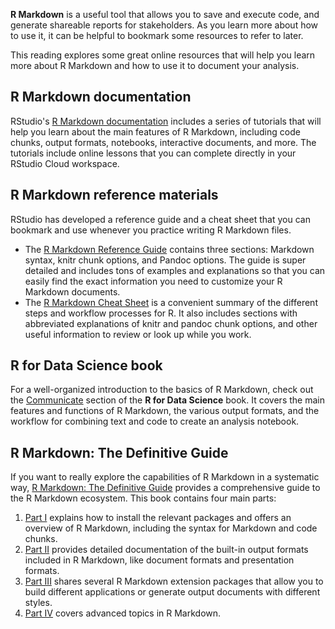 
**R Markdown** is a useful tool that allows you to save and execute code, and generate shareable reports for stakeholders. As you learn more about how to use it, it can be helpful to bookmark some resources to refer to later.

This reading explores some great online resources that will help you learn more about R Markdown and how to use it to document your analysis. 

## R Markdown documentation

RStudio's [R Markdown documentation](https://rmarkdown.rstudio.com/lesson-1.html "This link takes you to RStudio's R Markdown documentation and training.") includes a series of tutorials that will help you learn about the main features of R Markdown, including code chunks, output formats, notebooks, interactive documents, and more. The tutorials include online lessons that you can complete directly in your RStudio Cloud workspace. 

## R Markdown reference materials

RStudio has developed a reference guide and a cheat sheet that you can bookmark and use whenever you practice writing R Markdown files.  

-   The [R Markdown Reference Guide](https://rstudio.com/wp-content/uploads/2015/03/rmarkdown-reference.pdf?_ga=2.49295910.1034302809.1602760608-739985330.1601281773 "This link takes you to RStudio's R Markdown Reference Guide.") contains three sections: Markdown syntax, knitr chunk options, and Pandoc options. The guide is super detailed and includes tons of examples and explanations so that you can easily find the exact information you need to customize your R Markdown documents. 
-   The [R Markdown Cheat Sheet](https://rmarkdown.rstudio.com/lesson-15.html "This link takes you to RStudio's R Markdown Cheat Sheet.") is a convenient summary of the different steps and workflow processes for R. It also includes sections with abbreviated explanations of knitr and pandoc chunk options, and other useful information to review or look up while you work.

## R for Data Science book

For a well-organized introduction to the basics of R Markdown, check out the [Communicate](https://r4ds.had.co.nz/communicate-intro.html "This link takes you to Chapter 26: Introduction in the Communicate section of the R for Data Science book.") section of the **R for Data Science** book. It covers the main features and functions of R Markdown, the various output formats, and the workflow for combining text and code to create an analysis notebook.

## R Markdown: The Definitive Guide 

If you want to really explore the capabilities of R Markdown in a systematic way, [R Markdown: The Definitive Guide](https://bookdown.org/yihui/rmarkdown/ "This link takes you to the book entitled R Markdown: The Definitive Guide.") provides a comprehensive guide to the R Markdown ecosystem. This book contains four main parts:

1.  [Part I](https://bookdown.org/yihui/rmarkdown/installation.html "This link takes you to Chapter 1: Installation in R Markdown: The Definitive Guide.") explains how to install the relevant packages and offers an overview of R Markdown, including the syntax for Markdown and code chunks.
2.  [Part II](https://bookdown.org/yihui/rmarkdown/documents.html "This link takes you to Chapter 3: Documents in R Markdown: The Definitive Guide.") provides detailed documentation of the built-in output formats included in R Markdown, like document formats and presentation formats. 
3.  [Part III](https://bookdown.org/yihui/rmarkdown/dashboards.html "This link takes you to Chapter 5: Dashboards in R Markdown: The Definitive Guide.") shares several R Markdown extension packages that allow you to build different applications or generate output documents with different styles. 
4.  [Part IV](https://bookdown.org/yihui/rmarkdown/parameterized-reports.html "This link takes you to Chapter 15: Parameterized reports in R Markdown: The Definitive Guide.") covers advanced topics in R Markdown.